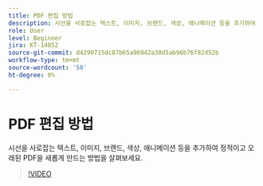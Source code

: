 ```yaml
---
title: PDF 편집 방법
description: 시선을 사로잡는 텍스트, 이미지, 브랜드, 색상, 애니메이션 등을 추가하여 정적이고 오래된 PDF을 새롭게 만드는 방법을 살펴보세요
role: User
level: Beginner
jira: KT-14852
source-git-commit: d4290715dc87b65a96942a38d5ab96b76f82d52b
workflow-type: tm+mt
source-wordcount: '50'
ht-degree: 0%

---
```


# PDF 편집 방법

시선을 사로잡는 텍스트, 이미지, 브랜드, 색상, 애니메이션 등을 추가하여 정적이고 오래된 PDF을 새롭게 만드는 방법을 살펴보세요.

>[!VIDEO](https://video.tv.adobe.com/v/3427024?quality=12&learn=on&hidetitle=true)
